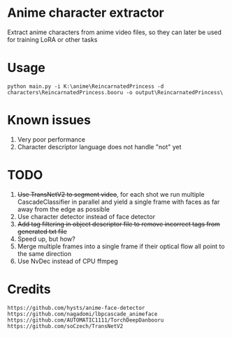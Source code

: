 # Anime character extractor
Extract anime characters from anime video files, so they can later be used for training LoRA or other tasks
# Usage
`python main.py -i K:\anime\ReincarnatedPrincess -d characters\ReincarnatedPrincess.booru -o output\ReincarnatedPrincess\`
# Known issues
1. Very poor performance
2. Character descriptor language does not handle "not" yet
# TODO
1. <s>Use TransNetV2 to segment video</s>, for each shot we run multiple CascadeClassifier in parallel and yield a single frame with faces as far away from the edge as possible
2. Use character detector instead of face detector
3. <s>Add tag filtering in object descriptor file to remove incorrect tags from generated txt file</s>
4. Speed up, but how?
5. Merge multiple frames into a single frame if their optical flow all point to the same direction
6. Use NvDec instead of CPU ffmpeg
# Credits
```
https://github.com/hysts/anime-face-detector
https://github.com/nagadomi/lbpcascade_animeface
https://github.com/AUTOMATIC1111/TorchDeepDanbooru
https://github.com/soCzech/TransNetV2
```
